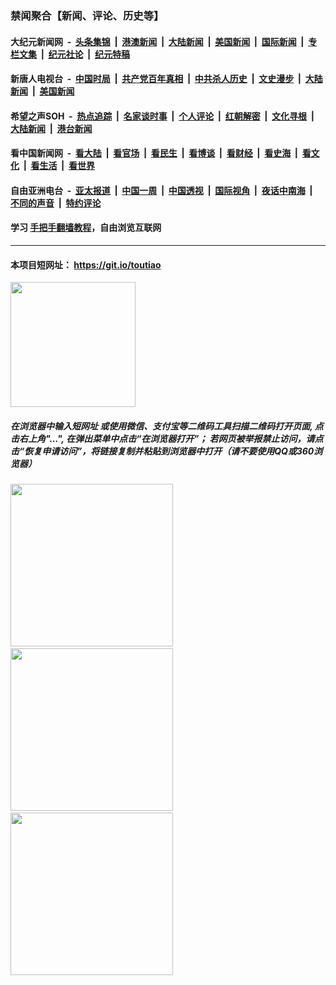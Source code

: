 ### 禁闻聚合【新闻、评论、历史等】

#### 大纪元新闻网 &nbsp;-&nbsp; [头条集锦](indexes/E头条集锦.md?t=02130111) &nbsp;|&nbsp; [港澳新闻](indexes/E港澳新闻.md?t=02130111)  &nbsp;|&nbsp; [大陆新闻](indexes/E大陆新闻.md?t=02130111) &nbsp;|&nbsp; [美国新闻](indexes/E美国新闻.md?t=02130111) &nbsp;|&nbsp; [国际新闻](indexes/E国际新闻.md?t=02130111) &nbsp;|&nbsp; [专栏文集](indexes/E专栏文集.md?t=02130111) &nbsp;|&nbsp; [纪元社论](indexes/E纪元社论.md?t=02130111) &nbsp;|&nbsp; [纪元特稿](indexes/E纪元特稿.md?t=02130111) 

#### 新唐人电视台 &nbsp;-&nbsp; [中国时局](indexes/N中国时局.md?t=02130111) &nbsp;|&nbsp; [共产党百年真相](indexes/N共产党百年真相.md?t=02130111) &nbsp;|&nbsp; [中共杀人历史](indexes/N中共杀人历史.md?t=02130111) &nbsp;|&nbsp; [文史漫步](indexes/N文史漫步.md?t=02130111) &nbsp;|&nbsp; [大陆新闻](indexes/N大陆新闻.md?t=02130111) &nbsp;|&nbsp; [美国新闻](indexes/N美国新闻.md?t=02130111)

#### 希望之声SOH &nbsp;-&nbsp; [热点追踪](indexes/H热点追踪.md?t=02130111) &nbsp;|&nbsp; [名家谈时事](indexes/H名家谈时事.md?t=02130111) &nbsp;|&nbsp; [个人评论](indexes/H个人评论.md?t=02130111)  &nbsp;|&nbsp; [红朝解密](indexes/H红朝解密.md?t=02130111) &nbsp;|&nbsp; [文化寻根](indexes/H文化寻根.md?t=02130111) &nbsp;|&nbsp; [大陆新闻](indexes/H大陆新闻.md?t=02130111) &nbsp;|&nbsp; [港台新闻](indexes/H港台新闻.md?t=02130111)

#### 看中国新闻网 &nbsp;-&nbsp; [看大陆](indexes/S看大陆.md?t=02130111) &nbsp;|&nbsp; [看官场](indexes/S看官场.md?t=02130111) &nbsp;|&nbsp; [看民生](indexes/S看民生.md?t=02130111)  &nbsp;|&nbsp; [看博谈](indexes/S看博谈.md?t=02130111) &nbsp;|&nbsp; [看财经](indexes/S看财经.md?t=02130111) &nbsp;|&nbsp; [看史海](indexes/S看史海.md?t=02130111) &nbsp;|&nbsp; [看文化](indexes/S看文化.md?t=02130111) &nbsp;|&nbsp; [看生活](indexes/S看生活.md?t=02130111) &nbsp;|&nbsp; [看世界](indexes/S看世界.md?t=02130111)

#### 自由亚洲电台 &nbsp;-&nbsp; [亚太报道](indexes/R亚太报道.md?t=02130111) &nbsp;|&nbsp; [中国一周](indexes/R中国一周.md?t=02130111) &nbsp;|&nbsp; [中国透视](indexes/R中国透视.md?t=02130111)  &nbsp;|&nbsp; [国际视角](indexes/R国际视角.md?t=02130111) &nbsp;|&nbsp; [夜话中南海](indexes/R夜话中南海.md?t=02130111) &nbsp;|&nbsp; [不同的声音](indexes/R不同的声音.md?t=02130111) &nbsp;|&nbsp; [特约评论](indexes/R特约评论.md?t=02130111)

#### 学习 [手把手翻墙教程](https://github.com/gfw-breaker/guides/wiki)，自由浏览互联网

----

#### 本项目短网址： https://git.io/toutiao
<img src="https://raw.githubusercontent.com/gfw-breaker/banned-news/master/scripts/img/qr.png" width="200px"/>  

##### 在浏览器中输入短网址 或使用微信、支付宝等二维码工具扫描二维码打开页面, 点击右上角"...", 在弹出菜单中点击“在浏览器打开”； 若网页被举报禁止访问，请点击“恢复申请访问”，将链接复制并粘贴到浏览器中打开（请不要使用QQ或360浏览器）

<img src="https://raw.githubusercontent.com/gfw-breaker/banned-news/master/scripts/img/1.png" width="260px"/> &nbsp; <img src="https://raw.githubusercontent.com/gfw-breaker/banned-news/master/scripts/img/2.png" width="260px"/> &nbsp; <img src="https://raw.githubusercontent.com/gfw-breaker/banned-news/master/scripts/img/3.png" width="260px"/>
